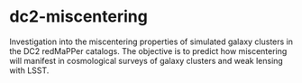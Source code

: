 # dc2-miscentering
Investigation into the miscentering properties of simulated galaxy clusters in the DC2 redMaPPer catalogs. The objective is to predict how miscentering will manifest in cosmological surveys of galaxy clusters and weak lensing with LSST.
